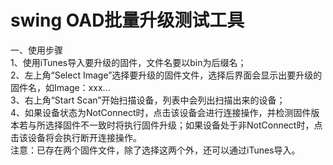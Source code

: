 # swing OAD批量升级测试工具
一、使用步骤<br />
1、使用iTunes导入要升级的固件，文件名要以bin为后缀名；<br />
2、左上角“Select Image”选择要升级的固件文件，选择后界面会显示出要升级的固件名，如Image：xxx...<br />
3、右上角“Start Scan”开始扫描设备，列表中会列出扫描出来的设备；<br />
4、如果设备状态为NotConnect时，点击该设备会进行连接操作，并检测固件版本若与所选择固件不一致时将执行固件升级；如果设备处于非NotConnect时，点击该设备将会执行断开连接操作。<br />
注意：已存在两个固件文件，除了选择这两个外，还可以通过iTunes导入。
<br />
